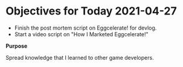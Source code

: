 # Objectives for Today 2021-04-27

- Finish the post mortem script on Eggcelerate! for devlog.
- Start a video script on "How I Marketed Eggcelerate!"

**Purpose**

Spread knowledge that I learned to other game developers.
